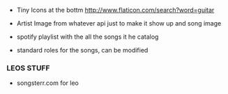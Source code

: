 * Tiny Icons at the bottm http://www.flaticon.com/search?word=guitar
* Artist Image from whatever api just to make it show up and song image


* spotify playlist with the all the songs it he catalog

* standard roles for the songs, can be modified



### LEOS STUFF

* songsterr.com for leo
